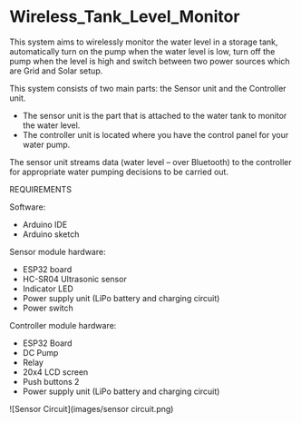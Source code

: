 # Wireless_Tank_Level_Monitor

This system aims to wirelessly monitor the water level in a storage tank, automatically turn on the pump when the water level is low, 
turn off the pump when the level is high and switch between two power sources which are Grid and Solar setup.

This system consists of two main parts: the Sensor unit and the Controller unit. 
- The sensor unit is the part that is attached to the water tank to monitor the water level.
- The controller unit is located where you have the control panel for your water pump.

The sensor unit streams data (water level – over Bluetooth) to the controller for appropriate water pumping decisions to be carried out.

REQUIREMENTS

Software:
- Arduino IDE
- Arduino sketch

Sensor module hardware:
- ESP32 board
- HC-SR04 Ultrasonic sensor
- Indicator LED
- Power supply unit (LiPo battery and charging circuit)
- Power switch

Controller module hardware:
- ESP32 Board
- DC Pump
- Relay
- 20x4 LCD screen
- Push buttons 2
- Power supply unit (LiPo battery and charging circuit)


![Sensor Circuit](images/sensor circuit.png)


  
